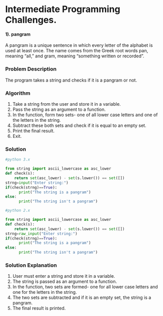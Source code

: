 # **Intermediate Programming Challenges.**


#### **1). pangram**
A pangram is a unique sentence in which every letter of the alphabet is used at least once. The name comes from the Greek root words pan, meaning “all,” and gram, meaning “something written or recorded”.  

### **Problem Description**
The program takes a string and checks if it is a pangram or not. 

### **Algorithm** 
1. Take a string from the user and store it in a variable.
2. Pass the string as an argument to a function.
3. In the function, form two sets- one of all lower case letters and one of the letters in the string.
4. Subtract these both sets and check if it is equal to an empty set.
5. Print the final result.
6. Exit. 

### **Solution**

~~~python 
#python 3.x

from string import ascii_lowercase as asc_lower
def check(s):
    return set(asc_lower) - set(s.lower()) == set([])
strng=input("Enter string:")
if(check(strng)==True):
      print("The string is a pangram")
else:
      print("The string isn't a pangram") 

#python 2.x 

from string import ascii_lowercase as asc_lower
def check(s):
    return set(asc_lower) - set(s.lower()) == set([])
strng=raw_input("Enter string:")
if(check(strng)==True):
      print("The string is a pangram")
else:
      print("The string isn't a pangram")  
~~~ 

### **Solution Explanation** 

1. User must enter a string and store it in a variable.
2. The string is passed as an argument to a function.
3. In the function, two sets are formed- one for all lower case letters and one for the letters in the string.
4. The two sets are subtracted and if it is an empty set, the string is a pangram.
6. The final result is printed.
